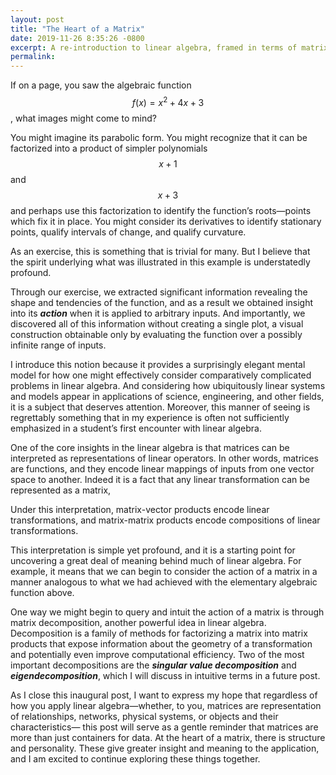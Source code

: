 ```yaml
---
layout: post
title: "The Heart of a Matrix"
date: 2019-11-26 8:35:26 -0800
excerpt: A re-introduction to linear algebra, framed in terms of matrix action.
permalink:
---
```


If on a page, you saw the algebraic function $$f(x) = x^2 + 4x + 3$$, what images might come to mind?

You might imagine its parabolic form. You might recognize that it can be factorized into a product of simpler polynomials $$x + 1$$ and $$x + 3$$ and perhaps use this factorization to identify the function’s roots—points which fix it in place. You might consider its derivatives to identify stationary points, qualify intervals of change, and qualify curvature.

As an exercise, this is something that is trivial for many. But I believe that the spirit underlying what was illustrated in this example is understatedly profound.

Through our exercise, we extracted significant information revealing the shape and tendencies of the function, and as a result we obtained insight into its _**action**_ when it is applied to arbitrary inputs. And importantly, we discovered all of this information without creating a single plot, a visual construction obtainable only by evaluating the function over a possibly infinite range of inputs.

I introduce this notion because it provides a surprisingly elegant mental model for how one might effectively consider comparatively complicated problems in linear algebra. And considering how ubiquitously linear systems and models appear in applications of science, engineering, and other fields, it is a subject that deserves attention. Moreover, this manner of seeing is regrettably something that in my experience is often not sufficiently emphasized in a student’s first encounter with linear algebra.

One of the core insights in the linear algebra is that matrices can be interpreted as representations of linear operators. In other words, matrices are functions, and they encode linear mappings of inputs from one vector space to another. Indeed it is a fact that any linear transformation can be represented as a matrix,

Under this interpretation, matrix-vector products encode linear transformations, and matrix-matrix products encode compositions of linear transformations.

This interpretation is simple yet profound, and it is a starting point for uncovering a great deal of meaning behind much of linear algebra. For example, it means that we can begin to consider the action of a matrix in a manner analogous to what we had achieved with the elementary algebraic function above.

One way we might begin to query and intuit the action of a matrix is through matrix decomposition, another powerful idea in linear algebra. Decomposition is a family of methods for factorizing a matrix into matrix products that expose information about the geometry of a transformation and potentially even improve computational efficiency. Two of the most important decompositions are the _**singular value decomposition**_ and _**eigendecomposition**_, which I will discuss in intuitive terms in a future post.

As I close this inaugural post, I want to express my hope that regardless of how you apply linear algebra—whether, to you, matrices are representation of relationships, networks, physical systems, or objects and their characteristics— this post will serve as a gentle reminder that matrices are more than just containers for data. At the heart of a matrix, there is structure and personality. These give greater insight and meaning to the application, and I am excited to continue exploring these things together.
